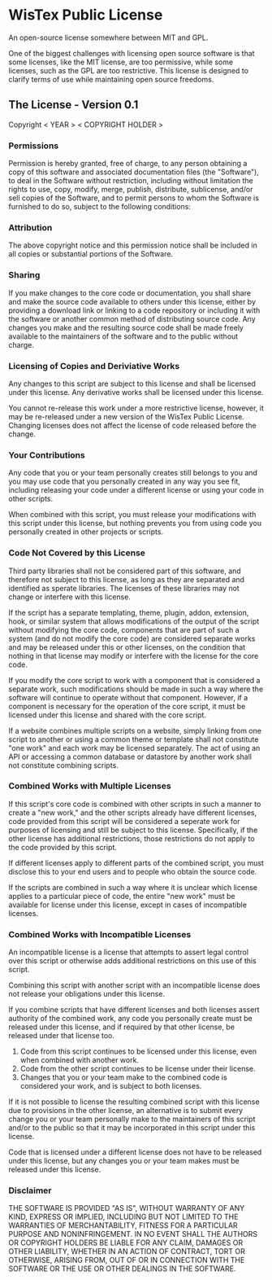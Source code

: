 # WisTex Public License
An open-source license somewhere between MIT and GPL.

One of the biggest challenges with licensing open source software is that some licenses, like the MIT license, are too permissive, while some licenses, such as the GPL are too restrictive. This license is designed to clarify terms of use while maintaining open source freedoms.

## The License - Version 0.1

Copyright < YEAR > < COPYRIGHT HOLDER >

### Permissions

Permission is hereby granted, free of charge, to any person obtaining a copy of this software and associated documentation files (the "Software"), to deal in the Software without restriction, including without limitation the rights to use, copy, modify, merge, publish, distribute, sublicense, and/or sell copies of the Software, and to permit persons to whom the Software is furnished to do so, subject to the following conditions:

### Attribution

The above copyright notice and this permission notice shall be included in all copies or substantial portions of the Software.

### Sharing

If you make changes to the core code or documentation, you shall share and make the source code available to others under this license, either by providing a download link or linking to a code repository or including it with the software or another common method of distributing source code. Any changes you make and the resulting source code shall be made freely available to the maintainers of the software and to the public without charge.

### Licensing of Copies and Deriviative Works

Any changes to this script are subject to this license and shall be licensed under this license. Any derivative works shall be licensed under this license.

You cannot re-release this work under a more restrictive license, however, it may be re-released under a new version of the WisTex Public License. Changing licenses does not affect the license of code released before the change.

### Your Contributions

Any code that you or your team personally creates still belongs to you and you may use code that you personally created in any way you see fit, including releasing your code under a different license or using your code in other scripts.

When combined with this script, you must release your modifications with this script under this license, but nothing prevents you from using code you personally created in other projects or scripts.

### Code Not Covered by this License

Third party libraries shall not be considered part of this software, and therefore not subject to this license, as long as they are separated and identified as sperate libraries. The licenses of these libraries may not change or interfere with this license.

If the script has a separate templating, theme, plugin, addon, extension, hook, or similar system that allows modifications of the output of the script without modifying the core code, components that are part of such a system (and do not modify the core code) are considered separate works and may be released under this or other licenses, on the condition that nothing in that license may modify or interfere with the license for the core code.

If you modify the core script to work with a component that is considered a separate work, such modifications should be made in such a way where the software will continue to operate without that component. However, if a component is necessary for the operation of the core script, it must be licensed under this license and shared with the core script. 

If a website combines multiple scripts on a website, simply linking from one script to another or using a common theme or template shall not constitute "one work" and each work may be licensed separately. The act of using an API or accessing a common database or datastore by another work shall not constitute combining scripts.

### Combined Works with Multiple Licenses

If this script's core code is combined with other scripts in such a manner to create a "new work," and the other scripts already have different licenses, code provided from this script will be considered a seperate work for purposes of licensing and still be subject to this license. Specifically, if the other license has additional restrictions, those restrictions do not apply to the code provided by this script. 

If different licenses apply to different parts of the combined script, you must disclose this to your end users and to people who obtain the source code. 

If the scripts are combined in such a way where it is unclear which license applies to a particular piece of code, the entire "new work" must be available for license under this license, except in cases of incompatible licenses.

### Combined Works with Incompatible Licenses

An incompatible license is a license that attempts to assert legal control over this script or otherwise adds additional restrictions on this use of this script.

Combining this script with another script with an incompatible license does not release your obligations under this license.

If you combine scripts that have different licenses and both licenses assert authority of the combined work, any code you personally create must be released under this license, and if required by that other license, be released under that license too.

1. Code from this script continues to be licensed under this license, even when combined with another work.
2. Code from the other script continues to be license under their license.
3. Changes that you or your team make to the combined code is considered your work, and is subject to both licenses.

If it is not possible to license the resulting combined script with this license due to provisions in the other license, an alternative is to submit every change you or your team personally make to the maintainers of this script and/or to the public so that it may be incorporated in this script under this license. 

Code that is licensed under a different license does not have to be released under this license, but any changes you or your team makes must be released under this license.

### Disclaimer

THE SOFTWARE IS PROVIDED "AS IS", WITHOUT WARRANTY OF ANY KIND, EXPRESS OR IMPLIED, INCLUDING BUT NOT LIMITED TO THE WARRANTIES OF MERCHANTABILITY, FITNESS FOR A PARTICULAR PURPOSE AND NONINFRINGEMENT. IN NO EVENT SHALL THE AUTHORS OR COPYRIGHT HOLDERS BE LIABLE FOR ANY CLAIM, DAMAGES OR OTHER LIABILITY, WHETHER IN AN ACTION OF CONTRACT, TORT OR OTHERWISE, ARISING FROM, OUT OF OR IN CONNECTION WITH THE SOFTWARE OR THE USE OR OTHER DEALINGS IN THE SOFTWARE.

